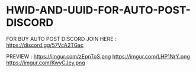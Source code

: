 # HWID-AND-UUID-FOR-AUTO-POST-DISCORD

FOR BUY AUTO POST DISCORD
JOIN HERE : https://discord.gg/57VcA2TGac


PREVIEW : 
https://imgur.com/zEpnToS.png
https://imgur.com/LHP1NrY.png
https://imgur.com/KwyCJey.png
